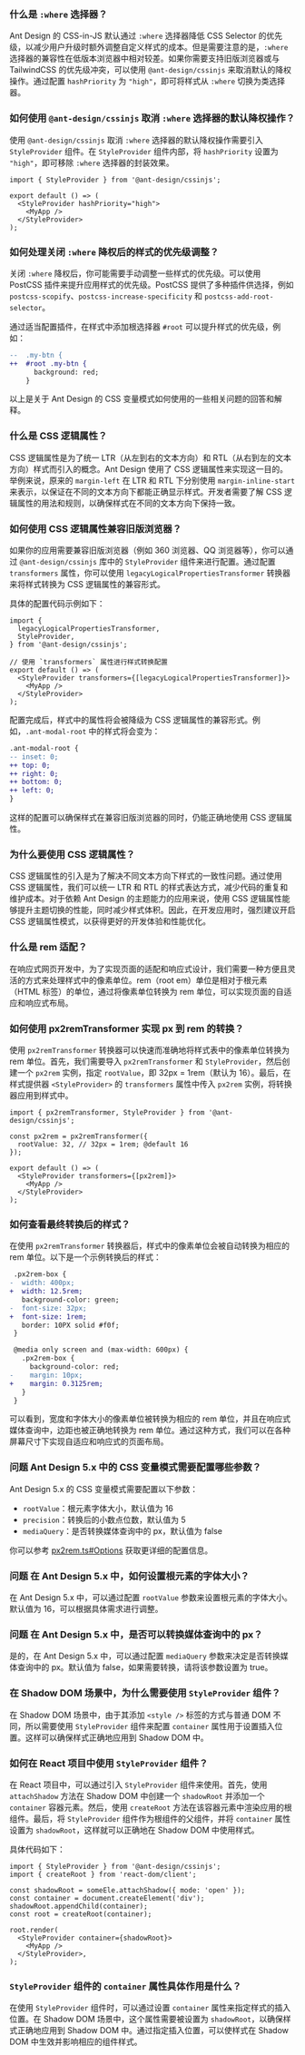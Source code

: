 ### 什么是 `:where` 选择器？

Ant Design 的 CSS-in-JS 默认通过 `:where` 选择器降低 CSS Selector 的优先级，以减少用户升级时额外调整自定义样式的成本。但是需要注意的是，`:where` 选择器的兼容性在低版本浏览器中相对较差。如果你需要支持旧版浏览器或与 TailwindCSS 的优先级冲突，可以使用 `@ant-design/cssinjs` 来取消默认的降权操作。通过配置 `hashPriority` 为 `"high"`，即可将样式从 `:where` 切换为类选择器。

### 如何使用 `@ant-design/cssinjs` 取消 `:where` 选择器的默认降权操作？

使用 `@ant-design/cssinjs` 取消 `:where` 选择器的默认降权操作需要引入 `StyleProvider` 组件。在 `StyleProvider` 组件内部，将 `hashPriority` 设置为 `"high"`，即可移除 `:where` 选择器的封装效果。

```tsx
import { StyleProvider } from '@ant-design/cssinjs';

export default () => (
  <StyleProvider hashPriority="high">
    <MyApp />
  </StyleProvider>
);
```

### 如何处理关闭 `:where` 降权后的样式的优先级调整？

关闭 `:where` 降权后，你可能需要手动调整一些样式的优先级。可以使用 PostCSS 插件来提升应用样式的优先级。PostCSS 提供了多种插件供选择，例如 `postcss-scopify`、`postcss-increase-specificity` 和 `postcss-add-root-selector`。

通过适当配置插件，在样式中添加根选择器 `#root` 可以提升样式的优先级，例如：

```diff
--  .my-btn {
++  #root .my-btn {
      background: red;
    }
```

以上是关于 Ant Design 的 CSS 变量模式如何使用的一些相关问题的回答和解释。

### 什么是 CSS 逻辑属性？

CSS 逻辑属性是为了统一 LTR（从左到右的文本方向）和 RTL（从右到左的文本方向）样式而引入的概念。Ant Design 使用了 CSS 逻辑属性来实现这一目的。举例来说，原来的 `margin-left` 在 LTR 和 RTL 下分别使用 `margin-inline-start` 来表示，以保证在不同的文本方向下都能正确显示样式。开发者需要了解 CSS 逻辑属性的用法和规则，以确保样式在不同的文本方向下保持一致。

### 如何使用 CSS 逻辑属性兼容旧版浏览器？

如果你的应用需要兼容旧版浏览器（例如 360 浏览器、QQ 浏览器等），你可以通过 `@ant-design/cssinjs` 库中的 `StyleProvider` 组件来进行配置。通过配置 `transformers` 属性，你可以使用 `legacyLogicalPropertiesTransformer` 转换器来将样式转换为 CSS 逻辑属性的兼容形式。

具体的配置代码示例如下：

```tsx
import {
  legacyLogicalPropertiesTransformer,
  StyleProvider,
} from '@ant-design/cssinjs';

// 使用 `transformers` 属性进行样式转换配置
export default () => (
  <StyleProvider transformers={[legacyLogicalPropertiesTransformer]}>
    <MyApp />
  </StyleProvider>
);
```

配置完成后，样式中的属性将会被降级为 CSS 逻辑属性的兼容形式。例如，`.ant-modal-root` 中的样式将会变为：

```diff
.ant-modal-root {
-- inset: 0;
++ top: 0;
++ right: 0;
++ bottom: 0;
++ left: 0;
}
```

这样的配置可以确保样式在兼容旧版浏览器的同时，仍能正确地使用 CSS 逻辑属性。

### 为什么要使用 CSS 逻辑属性？

CSS 逻辑属性的引入是为了解决不同文本方向下样式的一致性问题。通过使用 CSS 逻辑属性，我们可以统一 LTR 和 RTL 的样式表达方式，减少代码的重复和维护成本。对于依赖 Ant Design 的主题能力的应用来说，使用 CSS 逻辑属性能够提升主题切换的性能，同时减少样式体积。因此，在开发应用时，强烈建议开启 CSS 逻辑属性模式，以获得更好的开发体验和性能优化。

### 什么是 rem 适配？

在响应式网页开发中，为了实现页面的适配和响应式设计，我们需要一种方便且灵活的方式来处理样式中的像素单位。rem（root em）单位是相对于根元素（HTML 标签）的单位，通过将像素单位转换为 rem 单位，可以实现页面的自适应和响应式布局。

### 如何使用 px2remTransformer 实现 px 到 rem 的转换？

使用 `px2remTransformer` 转换器可以快速而准确地将样式表中的像素单位转换为 rem 单位。首先，我们需要导入 `px2remTransformer` 和 `StyleProvider`，然后创建一个 `px2rem` 实例，指定 `rootValue`，即 32px = 1rem（默认为 16）。最后，在样式提供器 `<StyleProvider>` 的 `transformers` 属性中传入 `px2rem` 实例，将转换器应用到样式中。

```tsx
import { px2remTransformer, StyleProvider } from '@ant-design/cssinjs';

const px2rem = px2remTransformer({
  rootValue: 32, // 32px = 1rem; @default 16
});

export default () => (
  <StyleProvider transformers={[px2rem]}>
    <MyApp />
  </StyleProvider>
);
```

### 如何查看最终转换后的样式？

在使用 `px2remTransformer` 转换器后，样式中的像素单位会被自动转换为相应的 rem 单位。以下是一个示例转换后的样式：

```diff
 .px2rem-box {
-  width: 400px;
+  width: 12.5rem;
   background-color: green;
-  font-size: 32px;
+  font-size: 1rem;
   border: 10PX solid #f0f;
 }

 @media only screen and (max-width: 600px) {
   .px2rem-box {
     background-color: red;
-    margin: 10px;
+    margin: 0.3125rem;
   }
 }
```

可以看到，宽度和字体大小的像素单位被转换为相应的 rem 单位，并且在响应式媒体查询中，边距也被正确地转换为 rem 单位。通过这种方式，我们可以在各种屏幕尺寸下实现自适应和响应式的页面布局。

### 问题 Ant Design 5.x 中的 CSS 变量模式需要配置哪些参数？

Ant Design 5.x 的 CSS 变量模式需要配置以下参数：

- `rootValue`：根元素字体大小，默认值为 16
- `precision`：转换后的小数点位数，默认值为 5
- `mediaQuery`：是否转换媒体查询中的 px，默认值为 false

你可以参考 [px2rem.ts#Options](https://github.com/ant-design/cssinjs/blob/master/src/transformers/px2rem.ts) 获取更详细的配置信息。

### 问题 在 Ant Design 5.x 中，如何设置根元素的字体大小？

在 Ant Design 5.x 中，可以通过配置 `rootValue` 参数来设置根元素的字体大小。默认值为 16，可以根据具体需求进行调整。

### 问题 在 Ant Design 5.x 中，是否可以转换媒体查询中的 px？

是的，在 Ant Design 5.x 中，可以通过配置 `mediaQuery` 参数来决定是否转换媒体查询中的 px。默认值为 false，如果需要转换，请将该参数设置为 true。

### 在 Shadow DOM 场景中，为什么需要使用 `StyleProvider` 组件？

在 Shadow DOM 场景中，由于其添加 `<style />` 标签的方式与普通 DOM 不同，所以需要使用 `StyleProvider` 组件来配置 `container` 属性用于设置插入位置。这样可以确保样式正确地应用到 Shadow DOM 中。

### 如何在 React 项目中使用 `StyleProvider` 组件？

在 React 项目中，可以通过引入 `StyleProvider` 组件来使用。首先，使用 `attachShadow` 方法在 Shadow DOM 中创建一个 `shadowRoot` 并添加一个 `container` 容器元素。然后，使用 `createRoot` 方法在该容器元素中渲染应用的根组件。最后，将 `StyleProvider` 组件作为根组件的父组件，并将 `container` 属性设置为 `shadowRoot`，这样就可以正确地在 Shadow DOM 中使用样式。

具体代码如下：

```tsx
import { StyleProvider } from '@ant-design/cssinjs';
import { createRoot } from 'react-dom/client';

const shadowRoot = someEle.attachShadow({ mode: 'open' });
const container = document.createElement('div');
shadowRoot.appendChild(container);
const root = createRoot(container);

root.render(
  <StyleProvider container={shadowRoot}>
    <MyApp />
  </StyleProvider>,
);
```

### `StyleProvider` 组件的 `container` 属性具体作用是什么？

在使用 `StyleProvider` 组件时，可以通过设置 `container` 属性来指定样式的插入位置。在 Shadow DOM 场景中，这个属性需要被设置为 `shadowRoot`，以确保样式正确地应用到 Shadow DOM 中。通过指定插入位置，可以使样式在 Shadow DOM 中生效并影响相应的组件样式。
